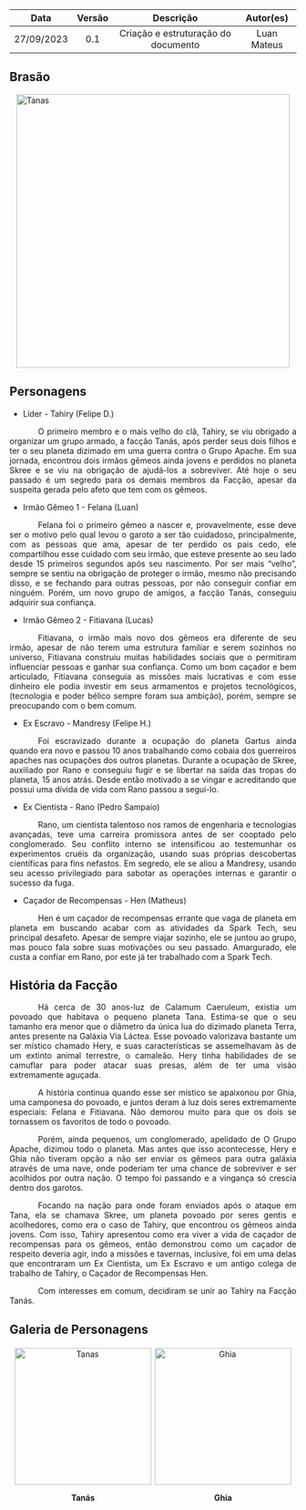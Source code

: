 |    Data    | Versão |              Descrição              |  Autor(es)  |
| :--------: | :----: | :---------------------------------: | :---------: |
| 27/09/2023 |  0.1   | Criação e estruturação do documento | Luan Mateus |

## Brasão

<div style="display: flex; justify-content: center">
    <img src="https://user-images.githubusercontent.com/89037018/270943226-a8c960fe-391d-47c0-8cc4-ea47e0156a49.png" alt="Tanas" style="width: 30rem">
</div>

## Personagens

- Líder - Tahiry (Felipe D.)

<p style="text-indent: 50px;text-align: justify;">O primeiro membro e o mais velho do clã, Tahiry, se viu obrigado a organizar um grupo armado, a facção Tanás, após perder seus dois filhos e ter o seu planeta dizimado em uma guerra contra o Grupo Apache. Em sua jornada, encontrou dois irmãos gêmeos ainda jovens e perdidos no planeta Skree e se viu na obrigação de ajudá-los a sobreviver. Até hoje o seu passado é um segredo para os demais membros da Facção, apesar da suspeita gerada pelo afeto que tem com os gêmeos.
</p>

- Irmão Gêmeo 1 - Felana (Luan)

<p style="text-indent: 50px;text-align: justify;">Felana foi o primeiro gêmeo a nascer e, provavelmente, esse deve ser o motivo pelo qual levou o garoto a ser tão cuidadoso, principalmente, com as pessoas que ama, apesar de ter perdido os pais cedo, ele compartilhou esse cuidado com seu irmão, que esteve presente ao seu lado desde 15 primeiros segundos após seu nascimento. Por ser mais “velho”, sempre se sentiu na obrigação de proteger o irmão, mesmo não precisando disso, e se fechando para outras pessoas, por não conseguir confiar em ninguém. Porém, um novo grupo de amigos, a facção Tanás, conseguiu adquirir sua confiança.
</p>

- Irmão Gêmeo 2 - Fitiavana (Lucas)

<p style="text-indent: 50px;text-align: justify;">Fitiavana, o irmão mais novo dos gêmeos era diferente de seu irmão, apesar de não terem uma estrutura familiar e serem sozinhos no universo, Fitiavana construiu muitas habilidades sociais que o permitiram influenciar pessoas e ganhar sua confiança. Como um bom caçador e bem articulado, Fitiavana conseguia as missões mais lucrativas e com esse dinheiro ele podia investir em seus armamentos e projetos tecnológicos, (tecnologia e poder bélico sempre foram sua ambição), porém, sempre se preocupando com o bem comum.
</p>

- Ex Escravo - Mandresy (Felipe H.)

<p style="text-indent: 50px;text-align: justify;">Foi escravizado durante a ocupação do planeta Gartus ainda quando era novo e passou 10 anos trabalhando como cobaia dos guerreiros apaches nas ocupações dos outros planetas. Durante a ocupação de Skree, auxiliado por Rano e conseguiu fugir e se libertar na saída das tropas do planeta, 15 anos atrás. Desde então motivado a se vingar e acreditando que possui uma dívida de vida com Rano passou a segui-lo.
</p>

- Ex Cientista - Rano (Pedro Sampaio)

<p style="text-indent: 50px;text-align: justify;">Rano, um cientista talentoso nos ramos de engenharia e tecnologias avançadas, teve uma carreira promissora antes de ser cooptado pelo conglomerado. Seu conflito interno se intensificou ao testemunhar os experimentos cruéis da organização, usando suas próprias descobertas científicas para fins nefastos. Em segredo, ele se aliou a Mandresy, usando seu acesso privilegiado para sabotar as operações internas e garantir o sucesso da fuga.
</p>

- Caçador de Recompensas - Hen (Matheus)

<p style="text-indent: 50px;text-align: justify;">Hen é um caçador de recompensas errante que vaga de planeta em planeta em buscando acabar com as atividades da Spark Tech, seu principal desafeto. Apesar de sempre viajar sozinho, ele se juntou ao grupo, mas pouco fala sobre suas motivações ou seu passado. Amargurado, ele custa a confiar em Rano, por este já ter trabalhado com a Spark Tech.
</p>


## História da Facção

<p style="text-indent: 50px;text-align: justify;">Há cerca de 30 anos-luz de Calamum Caeruleum, existia um povoado que habitava o pequeno planeta Tana. Estima-se que o seu tamanho era menor que o diâmetro da única lua do dizimado planeta Terra, antes presente na Galáxia Via Láctea. Esse povoado valorizava bastante um ser místico chamado Hery, e suas características se assemelhavam às de um extinto animal terrestre, o camaleão. Hery tinha habilidades de se camuflar para poder atacar suas presas, além de ter uma visão extremamente aguçada.
</p>
<p style="text-indent: 50px;text-align: justify;">A história continua quando esse ser místico se apaixonou por Ghia, uma camponesa do povoado, e juntos deram à luz dois seres extremamente especiais: Felana e Fitiavana. Não demorou muito para que os dois se tornassem os favoritos de todo o povoado.
</p>
<p style="text-indent: 50px;text-align: justify;">Porém, ainda pequenos, um conglomerado, apelidado de O Grupo Apache, dizimou todo o planeta. Mas antes que isso acontecesse, Hery e Ghia não tiveram opção a não ser enviar os gêmeos para outra galáxia através de uma nave, onde poderiam ter uma chance de sobreviver e ser acolhidos por outra nação. O tempo foi passando e a vingança só crescia dentro dos garotos.
</p>
<p style="text-indent: 50px;text-align: justify;">Focando na nação para onde foram enviados após o ataque em Tana, ela se chamava Skree, um planeta povoado por seres gentis e acolhedores, como era o caso de Tahiry, que encontrou os gêmeos ainda jovens. Com isso, Tahiry apresentou como era viver a vida de caçador de recompensas para os gêmeos, então demonstrou como um caçador de respeito deveria agir, indo a missões e tavernas, inclusive, foi em uma delas que encontraram um Ex Cientista, um Ex Escravo e um antigo colega de trabalho de Tahiry, o Caçador de Recompensas Hen.
</p>
<p style="text-indent: 50px;text-align: justify;">
Com interesses em comum, decidiram se unir ao Tahiry na Facção Tanás.
</p>

## Galeria de Personagens

<div style="display: flex; flex-direction: row; justify-content: center">
  <div style="display: inline-block; text-align: center; margin: 3px">
    <img src="https://user-images.githubusercontent.com/89037018/270940276-298cc7cb-b3be-45c9-a28c-7935a1d338ab.jpg" alt="Tanas" style="width: 15rem">
    <p style="font-weight: bold">Tanás</p>
  </div>
  <div style="display: inline-block; text-align: center; margin: 3px">
    <img src="https://user-images.githubusercontent.com/89037018/270940307-4b312b62-0ec7-466a-bf6a-6c525c6856dc.jpg" alt="Ghia" style="width: 15rem">
    <p style="font-weight: bold">Ghia</p>
  </div>
</div>